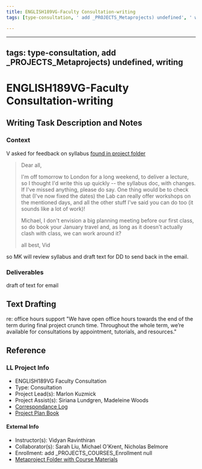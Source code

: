 ```yaml
---
title: ENGLISH189VG-Faculty Consultation-writing
tags: [type-consultation, ' add _PROJECTS_Metaprojects) undefined', ' writing']

---
```


---
tags: type-consultation, add _PROJECTS_Metaprojects) undefined, writing
---
# ENGLISH189VG-Faculty Consultation-writing

## Writing Task Description and Notes

### Context
V asked for feedback on syllabus [found in project folder](https://drive.google.com/drive/folders/170uFPy61js8vXq_G3MqiMTdalCtOzk60)
> Dear all,
> 
> I'm off tomorrow to London for a long weekend, to deliver a lecture, so I thought I'd write this up quickly -- the syllabus doc, with changes. If I've missed anything, please do say. One thing would be to check that (I've now fixed the dates) the Lab can really offer workshops on the mentioned days, and all the other stuff I've said you can do too (it sounds like a lot of work)!
> 
> 
> Michael, I don't envision a big planning meeting before our first class, so do book your January travel and, as long as it doesn't actually clash with class, we can work around it?
>   
> 
> all best, Vid

so MK will review syllabus and draft text for DD to send back in the email.

### Deliverables
draft of text for email

## Text Drafting
re: office hours support "We have open office hours towards the end of the term during final project crunch time. Throughout the whole term, we’re available for consultations by appointment, tutorials, and resources."


## Reference
### LL Project Info
* ENGLISH189VG Faculty Consultation
* Type: Consultation
* Project Lead(s): Marlon Kuzmick
* Project Assist(s): Siriana Lundgren, Madeleine Woods
* [Correspondance Log](https://docs.google.com/document/d/1vfxoyPobVdrsnMLfVMmYFxO7bCxRB_p574mMG313TrA/edit)
* [Project Plan Book](https://hackmd.io/@ll-23-24/H1hEsNU0n)

#### External Info
* Instructor(s): Vidyan Ravinthiran
* Collaborator(s): Sarah Liu, Michael O'Krent, Nicholas Belmore
* Enrollment: add _PROJECTS_COURSES_Enrollment null
* [Metaproject Folder with Course Materials](https://drive.google.com/drive/folders/170uFPy61js8vXq_G3MqiMTdalCtOzk60)


